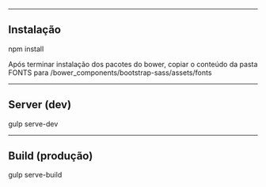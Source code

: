 -----------------------
Instalação 
-----------------------

npm install


Após terminar instalação dos pacotes do bower, copiar o conteúdo da pasta FONTS para /bower_components/bootstrap-sass/assets/fonts


-----------------------
Server (dev)
-----------------------

gulp serve-dev



-----------------------
Build (produção)
-----------------------

gulp serve-build
